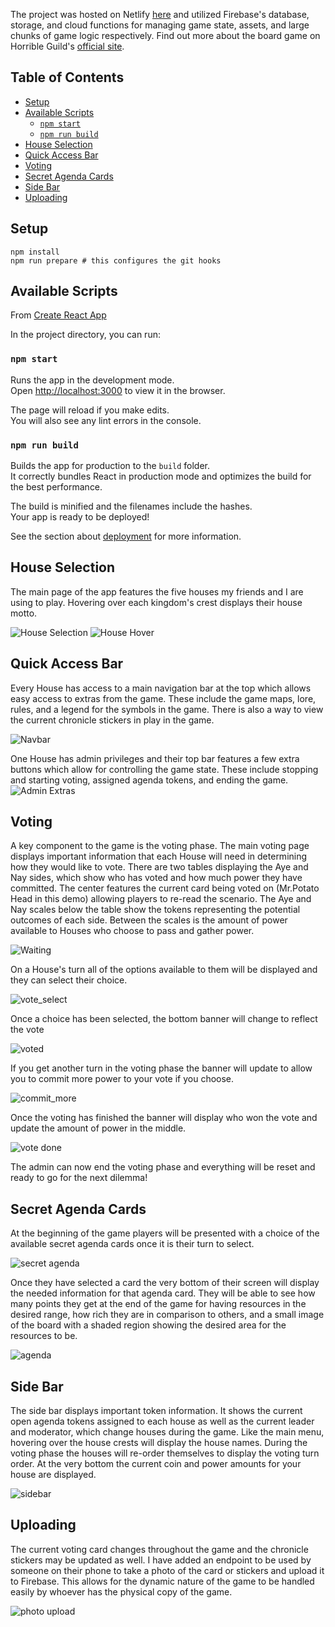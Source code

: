 The project was hosted on Netlify [here](https://pensive-bohr-6ca76f.netlify.app/) and utilized Firebase's database, storage, and cloud functions for managing game state, assets, and large chunks of game logic respectively. Find out more about the board game on Horrible Guild's [official site](https://www.horribleguild.com/the-kings-dilemma/).

## Table of Contents

- [Setup](#setup)
- [Available Scripts](#available-scripts)
  - [`npm start`](#-npm-start-)
  - [`npm run build`](#-npm-run-build-)
- [House Selection](#house-selection)
- [Quick Access Bar](#quick-access-bar)
- [Voting](#voting)
- [Secret Agenda Cards](#secret-agenda-cards)
- [Side Bar](#side-bar)
- [Uploading](#uploading)

## Setup

```
npm install
npm run prepare # this configures the git hooks
```

## Available Scripts

From [Create React App](https://github.com/facebook/create-react-app)

In the project directory, you can run:

### `npm start`

Runs the app in the development mode.<br />
Open [http://localhost:3000](http://localhost:3000) to view it in the browser.

The page will reload if you make edits.<br />
You will also see any lint errors in the console.

### `npm run build`

Builds the app for production to the `build` folder.<br />
It correctly bundles React in production mode and optimizes the build for the best performance.

The build is minified and the filenames include the hashes.<br />
Your app is ready to be deployed!

See the section about [deployment](https://facebook.github.io/create-react-app/docs/deployment) for more information.

## House Selection

The main page of the app features the five houses my friends and I are using to play. Hovering over each kingdom's crest displays their house motto.

![House Selection](https://github.com/kaitlinthachuk/kings-dilemma/blob/master/images/house_selection.png)
![House Hover](https://github.com/kaitlinthachuk/kings-dilemma/blob/master/images/house_selection_hover.png)

## Quick Access Bar

Every House has access to a main navigation bar at the top which allows easy access to extras from the game. These include the game maps, lore, rules, and a legend for the symbols in the game. There is also a way to view the current chronicle stickers in play in the game.

![Navbar](https://github.com/kaitlinthachuk/kings-dilemma/blob/master/images/navbar.png)

One House has admin privileges and their top bar features a few extra buttons which allow for controlling the game state. These include stopping and starting voting, assigned agenda tokens, and ending the game.
![Admin Extras](https://github.com/kaitlinthachuk/kings-dilemma/blob/master/images/admin_extras.png)

## Voting

A key component to the game is the voting phase. The main voting page displays important information that each House will need in determining how they would like to vote. There are two tables displaying the Aye and Nay sides, which show who has voted and how much power they have committed. The center features the current card being voted on (Mr.Potato Head in this demo) allowing players to re-read the scenario. The Aye and Nay scales below the table show the tokens representing the potential outcomes of each side. Between the scales is the amount of power available to Houses who choose to pass and gather power.

![Waiting](https://github.com/kaitlinthachuk/kings-dilemma/blob/master/images/waiting.png)

On a House's turn all of the options available to them will be displayed and they can select their choice.

![vote_select](https://github.com/kaitlinthachuk/kings-dilemma/blob/master/images/vote_turn.png)

Once a choice has been selected, the bottom banner will change to reflect the vote

![voted](https://github.com/kaitlinthachuk/kings-dilemma/blob/master/images/voted.png)

If you get another turn in the voting phase the banner will update to allow you to commit more power to your vote if you choose.

![commit_more](https://github.com/kaitlinthachuk/kings-dilemma/blob/master/images/commit_more.png)

Once the voting has finished the banner will display who won the vote and update the amount of power in the middle.

![vote done](https://github.com/kaitlinthachuk/kings-dilemma/blob/master/images/vote_done.png)

The admin can now end the voting phase and everything will be reset and ready to go for the next dilemma!

## Secret Agenda Cards

At the beginning of the game players will be presented with a choice of the available secret agenda cards once it is their turn to select.

![secret agenda](https://github.com/kaitlinthachuk/kings-dilemma/blob/master/images/secret_agenda.png)

Once they have selected a card the very bottom of their screen will display the needed information for that agenda card. They will be able to see how many points they get at the end of the game for having resources in the desired range, how rich they are in comparison to others, and a small image of the board with a shaded region showing the desired area for the resources to be.

![agenda](https://github.com/kaitlinthachuk/kings-dilemma/blob/master/images/agenda_display.png)

## Side Bar

The side bar displays important token information. It shows the current open agenda tokens assigned to each house as well as the current leader and moderator, which change houses during the game. Like the main menu, hovering over the house crests will display the house names. During the voting phase the houses will re-order themselves to display the voting turn order. At the very bottom the current coin and power amounts for your house are displayed.

![sidebar](https://github.com/kaitlinthachuk/kings-dilemma/blob/master/images/sidebar.png)

## Uploading

The current voting card changes throughout the game and the chronicle stickers may be updated as well. I have added an endpoint to be used by someone on their phone to take a photo of the card or stickers and upload it to Firebase. This allows for the dynamic nature of the game to be handled easily by whoever has the physical copy of the game.

![photo upload](https://github.com/kaitlinthachuk/kings-dilemma/blob/master/images/photo_upload.png)
